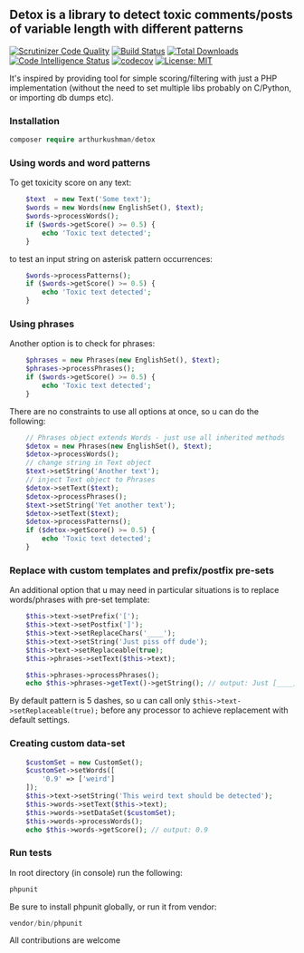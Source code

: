 ## Detox is a library to detect toxic comments/posts of variable length with different patterns

[![Scrutinizer Code Quality](https://scrutinizer-ci.com/g/arthurkushman/detox/badges/quality-score.png?b=master)](https://scrutinizer-ci.com/g/arthurkushman/detox/?branch=master)
[![Build Status](https://scrutinizer-ci.com/g/arthurkushman/detox/badges/build.png?b=master)](https://scrutinizer-ci.com/g/arthurkushman/detox/build-status/master)
[![Total Downloads](https://poser.pugx.org/arthurkushman/detox/downloads)](https://packagist.org/packages/arthurkushman/detox)
[![Code Intelligence Status](https://scrutinizer-ci.com/g/arthurkushman/detox/badges/code-intelligence.svg?b=master)](https://scrutinizer-ci.com/code-intelligence)
[![codecov](https://codecov.io/gh/arthurkushman/detox/branch/master/graph/badge.svg)](https://codecov.io/gh/arthurkushman/detox)
[![License: MIT](https://img.shields.io/badge/License-MIT-blue.svg)](https://opensource.org/licenses/MIT)

It's inspired by providing tool for simple scoring/filtering with just a PHP implementation (without the need to set multiple libs probably on C/Python, or importing db dumps etc).   

### Installation

```php
composer require arthurkushman/detox
```

### Using words and word patterns
To get toxicity score on any text:
```php
    $text  = new Text('Some text');   
    $words = new Words(new EnglishSet(), $text);
    $words->processWords();
    if ($words->getScore() >= 0.5) {
        echo 'Toxic text detected';
    }
```
to test an input string on asterisk pattern occurrences:
```php
    $words->processPatterns();
    if ($words->getScore() >= 0.5) {
        echo 'Toxic text detected';
    }    
```

### Using phrases 
Another option is to check for phrases:
```php
    $phrases = new Phrases(new EnglishSet(), $text);
    $phrases->processPhrases();
    if ($words->getScore() >= 0.5) {
        echo 'Toxic text detected';
    }
```

There are no constraints to use all options at once, so u can do the following:
```php
    // Phrases object extends Words - just use all inherited methods 
    $detox = new Phrases(new EnglishSet(), $text);
    $detox->processWords();
    // change string in Text object
    $text->setString('Another text');
    // inject Text object to Phrases 
    $detox->setText($text);
    $detox->processPhrases();
    $text->setString('Yet another text');
    $detox->setText($text);
    $detox->processPatterns();
    if ($detox->getScore() >= 0.5) {
        echo 'Toxic text detected';
    }
```

### Replace with custom templates and prefix/postfix pre-sets
An additional option that u may need in particular situations is to replace words/phrases with pre-set template:
```php
    $this->text->setPrefix('[');
    $this->text->setPostfix(']');
    $this->text->setReplaceChars('____');
    $this->text->setString('Just piss off dude');
    $this->text->setReplaceable(true);
    $this->phrases->setText($this->text);

    $this->phrases->processPhrases();
    echo $this->phrases->getText()->getString(); // output: Just [____] dude 
```
By default pattern is 5 dashes, so u can call only `$this->text->setReplaceable(true);` before any processor to achieve replacement with default settings. 

### Creating custom data-set
```php
    $customSet = new CustomSet();
    $customSet->setWords([
        '0.9' => ['weird']
    ]);
    $this->text->setString('This weird text should be detected');
    $this->words->setText($this->text);
    $this->words->setDataSet($customSet);
    $this->words->processWords();
    echo $this->words->getScore(); // output: 0.9
```

### Run tests
In root directory (in console) run the following:
```php
phpunit
```
Be sure to install phpunit globally, or run it from vendor:
```php
vendor/bin/phpunit
```

All contributions are welcome